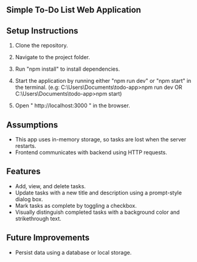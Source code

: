 ## Simple To-Do List Web Application 

## Setup Instructions

1. Clone the repository.
2. Navigate to the project folder.
3. Run "npm install" to install dependencies.
4. Start the application by running either "npm run dev" or "npm start" in the terminal.
                (e.g: C:\Users\Documents\todo-app>npm run dev OR C:\Users\Documents\todo-app>npm start)
   
6. Open " http://localhost:3000 " in the browser.

## Assumptions
- This app uses in-memory storage, so tasks are lost when the server restarts.
- Frontend communicates with backend using HTTP requests.

## Features
- Add, view, and delete tasks.
- Update tasks with a new title and description using a prompt-style dialog box.
- Mark tasks as complete by toggling a checkbox.
- Visually distinguish completed tasks with a background color and strikethrough text.


## Future Improvements
- Persist data using a database or local storage.

